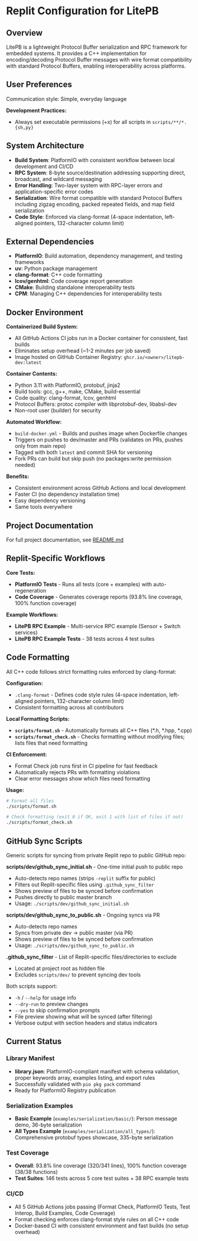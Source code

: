 # Replit Configuration for LitePB

## Overview
LitePB is a lightweight Protocol Buffer serialization and RPC framework for embedded systems. It provides a C++ implementation for encoding/decoding Protocol Buffer messages with wire format compatibility with standard Protocol Buffers, enabling interoperability across platforms.

## User Preferences
Communication style: Simple, everyday language

**Development Practices:**
- Always set executable permissions (+x) for all scripts in `scripts/**/*.{sh,py}`

## System Architecture
- **Build System**: PlatformIO with consistent workflow between local development and CI/CD
- **RPC System**: 8-byte source/destination addressing supporting direct, broadcast, and wildcard messaging
- **Error Handling**: Two-layer system with RPC-layer errors and application-specific error codes
- **Serialization**: Wire format compatible with standard Protocol Buffers including zigzag encoding, packed repeated fields, and map field serialization
- **Code Style**: Enforced via clang-format (4-space indentation, left-aligned pointers, 132-character column limit)

## External Dependencies
- **PlatformIO**: Build automation, dependency management, and testing frameworks
- **uv**: Python package management
- **clang-format**: C++ code formatting
- **lcov/genhtml**: Code coverage report generation
- **CMake**: Building standalone interoperability tests
- **CPM**: Managing C++ dependencies for interoperability tests

## Docker Environment

**Containerized Build System:**
- All GitHub Actions CI jobs run in a Docker container for consistent, fast builds
- Eliminates setup overhead (~1-2 minutes per job saved)
- Image hosted on GitHub Container Registry: `ghcr.io/<owner>/litepb-dev:latest`

**Container Contents:**
- Python 3.11 with PlatformIO, protobuf, jinja2
- Build tools: gcc, g++, make, CMake, build-essential
- Code quality: clang-format, lcov, genhtml
- Protocol Buffers: protoc compiler with libprotobuf-dev, libabsl-dev
- Non-root user (builder) for security

**Automated Workflow:**
- `build-docker.yml` - Builds and pushes image when Dockerfile changes
- Triggers on pushes to dev/master and PRs (validates on PRs, pushes only from main repo)
- Tagged with both `latest` and commit SHA for versioning
- Fork PRs can build but skip push (no packages:write permission needed)

**Benefits:**
- Consistent environment across GitHub Actions and local development
- Faster CI (no dependency installation time)
- Easy dependency versioning
- Same tools everywhere

## Project Documentation
For full project documentation, see [README.md](README.md)

## Replit-Specific Workflows

**Core Tests:**
- **PlatformIO Tests** - Runs all tests (core + examples) with auto-regeneration
- **Code Coverage** - Generates coverage reports (93.8% line coverage, 100% function coverage)

**Example Workflows:**
- **LitePB RPC Example** - Multi-service RPC example (Sensor + Switch services)
- **LitePB RPC Example Tests** - 38 tests across 4 test suites

## Code Formatting

All C++ code follows strict formatting rules enforced by clang-format:

**Configuration:**
- `.clang-format` - Defines code style rules (4-space indentation, left-aligned pointers, 132-character column limit)
- Consistent formatting across all contributors

**Local Formatting Scripts:**
- **`scripts/format.sh`** - Automatically formats all C++ files (*.h, *.hpp, *.cpp)
- **`scripts/format_check.sh`** - Checks formatting without modifying files; lists files that need formatting

**CI Enforcement:**
- Format Check job runs first in CI pipeline for fast feedback
- Automatically rejects PRs with formatting violations
- Clear error messages show which files need formatting

**Usage:**
```bash
# Format all files
./scripts/format.sh

# Check formatting (exit 0 if OK, exit 1 with list of files if not)
./scripts/format_check.sh
```

## GitHub Sync Scripts

Generic scripts for syncing from private Replit repo to public GitHub repo:

**scripts/dev/github_sync_initial.sh** - One-time initial push to public repo
- Auto-detects repo names (strips `-replit` suffix for public)
- Filters out Replit-specific files using `.github_sync_filter`
- Shows preview of files to be synced before confirmation
- Pushes directly to public master branch
- Usage: `./scripts/dev/github_sync_initial.sh`

**scripts/dev/github_sync_to_public.sh** - Ongoing syncs via PR
- Auto-detects repo names
- Syncs from private dev → public master (via PR)
- Shows preview of files to be synced before confirmation
- Usage: `./scripts/dev/github_sync_to_public.sh`

**.github_sync_filter** - List of Replit-specific files/directories to exclude
- Located at project root as hidden file
- Excludes `scripts/dev/` to prevent syncing dev tools

Both scripts support:
- `-h` / `--help` for usage info
- `--dry-run` to preview changes
- `--yes` to skip confirmation prompts
- File preview showing what will be synced (after filtering)
- Verbose output with section headers and status indicators

## Current Status

### Library Manifest
- **library.json**: PlatformIO-compliant manifest with schema validation, proper keywords array, examples listing, and export rules
- Successfully validated with `pio pkg pack` command
- Ready for PlatformIO Registry publication

### Serialization Examples
- **Basic Example** (`examples/serialization/basic/`): Person message demo, 36-byte serialization
- **All Types Example** (`examples/serialization/all_types/`): Comprehensive protobuf types showcase, 335-byte serialization

### Test Coverage
- **Overall**: 93.8% line coverage (320/341 lines), 100% function coverage (38/38 functions)
- **Test Suites**: 146 tests across 5 core test suites + 38 RPC example tests

### CI/CD
- All 5 GitHub Actions jobs passing (Format Check, PlatformIO Tests, Test Interop, Build Examples, Code Coverage)
- Format checking enforces clang-format style rules on all C++ code
- Docker-based CI with consistent environment and fast builds (no setup overhead)